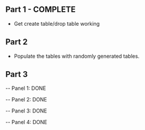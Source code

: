 ## Part 1 - COMPLETE
- Get create table/drop table working 

## Part 2
- Populate the tables with randomly generated tables.  

## Part 3

-- Panel 1: DONE

-- Panel 2: DONE

-- Panel 3: DONE

-- Panel 4: DONE 